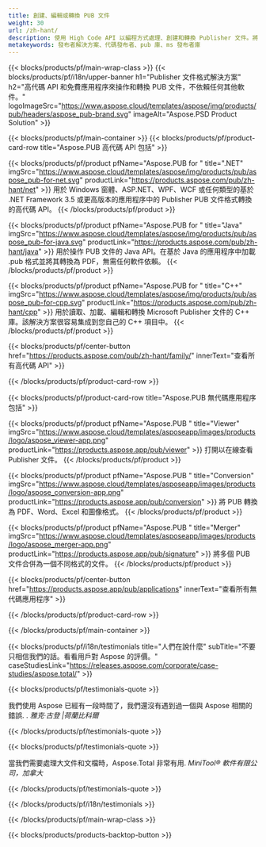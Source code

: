 ```yaml
---
title: 創建、編輯或轉換 PUB 文件
weight: 30
url: /zh-hant/
description: 使用 High Code API 以編程方式處理、創建和轉換 Publisher 文件。將功能集成到您的產品中!
metakeywords: 發布者解決方案、代碼發布者、pub 庫、ms 發布者庫
---
```


{{< blocks/products/pf/main-wrap-class >}}
{{< blocks/products/pf/i18n/upper-banner h1="Publisher 文件格式解決方案" h2="高代碼 API 和免費應用程序來操作和轉換 PUB 文件，不依賴任何其他軟件。"  logoImageSrc="https://www.aspose.cloud/templates/aspose/img/products/pub/headers/aspose_pub-brand.svg" imageAlt="Aspose.PSD Product Solution" >}}

{{< blocks/products/pf/main-container >}}
{{< blocks/products/pf/product-card-row title="Aspose.PUB 高代碼 API 包括" >}}

{{< blocks/products/pf/product pfName="Aspose.PUB for " title=".NET" imgSrc="https://www.aspose.cloud/templates/aspose/img/products/pub/aspose_pub-for-net.svg" productLink="https://products.aspose.com/pub/zh-hant/net" >}}
用於 Windows 窗體、ASP.NET、WPF、WCF 或任何類型的基於 .NET Framework 3.5 或更高版本的應用程序中的 Publisher PUB 文件格式轉換的高代碼 API。
{{< /blocks/products/pf/product >}}

{{< blocks/products/pf/product pfName="Aspose.PUB for " title="Java" imgSrc="https://www.aspose.cloud/templates/aspose/img/products/pub/aspose_pub-for-java.svg" productLink="https://products.aspose.com/pub/zh-hant/java" >}}
用於操作 PUB 文件的 Java API。在基於 Java 的應用程序中加載 .pub 格式並將其轉換為 PDF，無需任何軟件依賴。
{{< /blocks/products/pf/product >}}

{{< blocks/products/pf/product pfName="Aspose.PUB for " title="C++" imgSrc="https://www.aspose.cloud/templates/aspose/img/products/pub/aspose_pub-for-cpp.svg" productLink="https://products.aspose.com/pub/zh-hant/cpp" >}}
用於讀取、加載、編輯和轉換 Microsoft Publisher 文件的 C++ 庫。該解決方案很容易集成到您自己的 C++ 項目中。
{{< /blocks/products/pf/product >}}

{{< blocks/products/pf/center-button href="https://products.aspose.com/pub/zh-hant/family/" innerText="查看所有高代碼 API" >}}

{{< /blocks/products/pf/product-card-row >}}

{{< blocks/products/pf/product-card-row title="Aspose.PUB 無代碼應用程序包括" >}}

{{< blocks/products/pf/product pfName="Aspose.PUB " title="Viewer" imgSrc="https://www.aspose.cloud/templates/asposeapp/images/products/logo/aspose_viewer-app.png" productLink="https://products.aspose.app/pub/viewer" >}} 打開以在線查看 Publisher 文件。 {{< /blocks/products/pf/product >}}

{{< blocks/products/pf/product pfName="Aspose.PUB " title="Conversion" imgSrc="https://www.aspose.cloud/templates/asposeapp/images/products/logo/aspose_conversion-app.png" productLink="https://products.aspose.app/pub/conversion" >}} 將 PUB 轉換為 PDF、Word、Excel 和圖像格式。 {{< /blocks/products/pf/product >}}

{{< blocks/products/pf/product pfName="Aspose.PUB " title="Merger" imgSrc="https://www.aspose.cloud/templates/asposeapp/images/products/logo/aspose_merger-app.png" productLink="https://products.aspose.app/pub/signature" >}} 將多個 PUB 文件合併為一個不同格式的文件。 {{< /blocks/products/pf/product >}}

{{< blocks/products/pf/center-button href="https://products.aspose.app/pub/applications" innerText="查看所有無代碼應用程序" >}}

{{< /blocks/products/pf/product-card-row >}}

{{< /blocks/products/pf/main-container >}}

{{< blocks/products/pf/i18n/testimonials title="人們在說什麼" subTitle="不要只相信我們的話。看看用戶對 Aspose 的評價。" caseStudiesLink="https://releases.aspose.com/corporate/case-studies/aspose.total/" >}}

{{< blocks/products/pf/testimonials-quote >}}
<p class="first">
 我們使用 Aspose 已經有一段時間了，我們還沒有遇到過一個與 Aspose 相關的錯誤. .
 <em>
  雅克·古登 |荷蘭比科爾
 </em>
</p>

{{< /blocks/products/pf/testimonials-quote >}}

{{< blocks/products/pf/testimonials-quote >}}
<p class="second">
 當我們需要處理大文件和文檔時，Aspose.Total 非常有用.
 <em>
  MiniTool® 軟件有限公司，加拿大
 </em>
</p>

{{< /blocks/products/pf/testimonials-quote >}}

{{< /blocks/products/pf/i18n/testimonials >}}

{{< /blocks/products/pf/main-wrap-class >}}

{{< blocks/products/products-backtop-button >}}